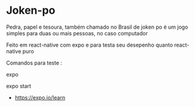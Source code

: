 # Joken-po

Pedra, papel e tesoura, também chamado no Brasil de joken po é um jogo simples para duas ou mais pessoas, no caso computador

Feito em react-native com expo e para testa seu desepenho quanto react-native puro 

Comandos para teste :

expo

expo start

* https://expo.io/learn

